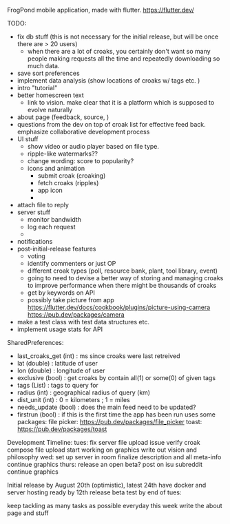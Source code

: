 FrogPond mobile application, made with flutter. https://flutter.dev/

TODO:
* fix db stuff (this is not necessary for the initial release, but will be once there are > 20 users)
    - when there are a lot of croaks, you certainly don't want so many people making requests all the time and repeatedly downloading so much data. 
* save sort preferences
* implement data analysis (show locations of croaks w/ tags etc. )
* intro "tutorial" 
* better homescreen text
  - link to vision. make clear that it is a platform which is supposed to evolve naturally
* about page (feedback, source, )
* questions from the dev on top of croak list for effective feed back. emphasize collaborative development process
* UI stuff 
  - show video or audio player based on file type. 
  - ripple-like watermarks??
  - change wording: score to popularity?
  - icons and animation
    - submit croak (croaking)
    - fetch croaks (ripples)
    - app icon
    -   
* attach file to reply
* server stuff
  - monitor bandwidth
  - log each request
  - 
* notifications
* post-initial-release features
  - voting
  - identify commenters or just OP
  - different croak types (poll, resource bank, plant, tool library, event)
  - going to need to devise a better way of storing and managing croaks to improve performance when there might be thousands of croaks 
  - get by keywords on API
  - possibly take picture from app https://flutter.dev/docs/cookbook/plugins/picture-using-camera
      https://pub.dev/packages/camera
* make a test class with test data structures etc. 
* implement usage stats for API

SharedPreferences:
  * last_croaks_get (int) : ms since croaks were last retreived
  * lat (double) : latitude of user
  * lon (double) : longitude of user
  * exclusive (bool) : get croaks by contain all(1) or some(0) of given tags
  * tags (List<String>) : tags to query for
  * radius (int) : geographical radius of query (km)
  * dist_unit (int) : 0 = kilometers ; 1 = miles
  * needs_update (bool) : does the main feed need to be updated?
  * firstrun (bool) : if this is the first time the app has been run
uses some packages:
  file picker: https://pub.dev/packages/file_picker
  toast: https://pub.dev/packages/toast

Development Timeline:
  tues:
    fix server file upload issue
    verify croak compose file upload
    start working on graphics
    write out vision and philosophy
  wed:
    set up server in room
    finalize description and all meta-info
    continue graphics
  thurs:
    release an open beta? post on isu subreddit
    continue graphics

  Initial release by August 20th (optimistic), latest 24th
  have docker and server hosting ready by 12th
  release beta test by end of tues:
    
  keep tackling as many tasks as possible everyday this week
  write the about page and stuff